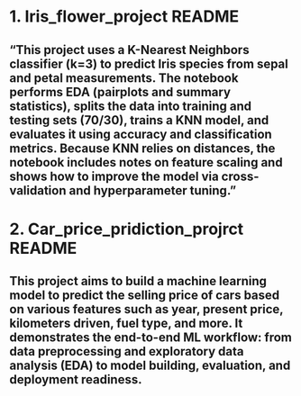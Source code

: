 # 1. Iris_flower_project README
## “This project uses a K-Nearest Neighbors classifier (k=3) to predict Iris species from sepal and petal measurements. The notebook performs EDA (pairplots and summary statistics), splits the data into training and testing sets (70/30), trains a KNN model, and evaluates it using accuracy and classification metrics. Because KNN relies on distances, the notebook includes notes on feature scaling and shows how to improve the model via cross-validation and hyperparameter tuning.”

# 2. Car_price_pridiction_projrct README 
## This project aims to build a machine learning model to predict the selling price of cars based on various features such as year, present price, kilometers driven, fuel type, and more. It demonstrates the end-to-end ML workflow: from data preprocessing and exploratory data analysis (EDA) to model building, evaluation, and deployment readiness.
